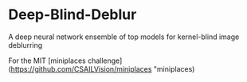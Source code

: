 # Deep-Blind-Deblur
A deep neural network ensemble of top models for kernel-blind image deblurring

For the MIT [miniplaces challenge](https://github.com/CSAILVision/miniplaces "miniplaces)

